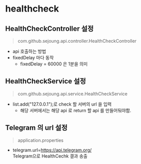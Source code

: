 # healthcheck

HealthCheckController 설정
---
> com.github.sejoung.api.controller.HealthCheckController

 - api 호출하는 방법
 - fixedDelay 마다 동작
   - fixedDelay = 60000 은 1분을 의미
   

HealthCheckService 설정
---
> com.github.sejoung.api.service.HealthCheckService

 - list.add("127.0.0.1");로 check 할 서버의 url 을 입력
   - 해당 서버에서는 해당 api 로 return 할 api 를 만들어둬야함.
   
Telegram 의 url 설정
---
> application.properties

 - telegram.url=https://api.telegram.org/  
Telegram으로 HealthCechk 결과 송출



